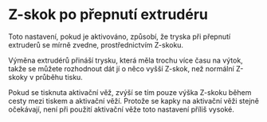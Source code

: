 Z-skok po přepnutí extrudéru
====
Toto nastavení, pokud je aktivováno, způsobí, že tryska při přepnutí extruderů se mírně zvedne, prostřednictvím Z-skoku.

Výměna extrudérů přináší trysku, která měla trochu více času na výtok, takže se můžete rozhodnout dát jí o něco vyšší Z-skok, než normální Z-skoky v průběhu tisku.

Pokud se tisknuta aktivační věž, zvýší se tím pouze výška Z-skoku během cesty mezi tiskem a aktivační věží. Protože se kapky na aktivační věži stejně očekávají, není při použití aktivační věže toto nastavení příliš vysoké.